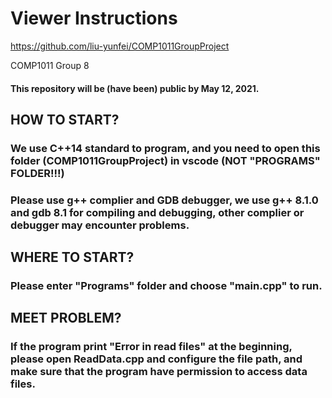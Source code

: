 # Viewer Instructions

https://github.com/liu-yunfei/COMP1011GroupProject

COMP1011 Group 8
#### This repository will be (have been) public by May 12, 2021.
## HOW TO START?    
### We use C++14 standard to program, and you need to open this folder (COMP1011GroupProject) in vscode (NOT "PROGRAMS" FOLDER!!!)
### Please use g++ complier and GDB debugger, we use g++ 8.1.0 and gdb 8.1 for compiling and debugging, other complier or debugger may encounter problems.
## WHERE TO START?
### Please enter "Programs" folder and choose "main.cpp" to run.

## MEET PROBLEM?
### If the program print "Error in read files" at the beginning, please open ReadData.cpp and configure the file path, and make sure that the program have permission to access data files.
